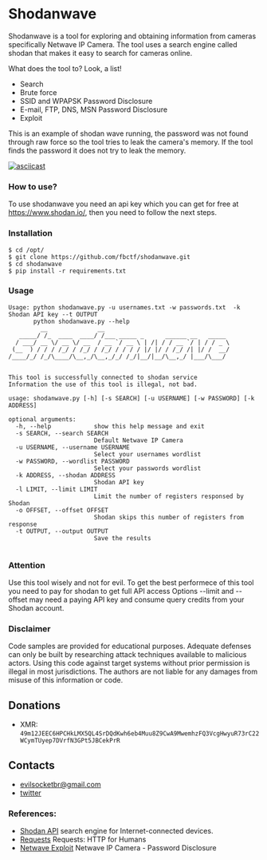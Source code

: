 # Shodanwave 

Shodanwave is a tool for exploring and obtaining information from cameras specifically Netwave IP Camera. The tool uses a search engine called shodan that makes it easy to search for cameras online.

What does the tool to? Look, a list!

 * Search 
 * Brute force
 * SSID and WPAPSK Password Disclosure
 * E-mail, FTP, DNS, MSN Password Disclosure 
 * Exploit
 
This is an example of shodan wave running, the password was not found through raw force so the tool tries to leak the camera's memory. If the tool finds the password it does not try to leak the memory.

[![asciicast](https://asciinema.org/a/G7gVOiReMiv43V8wlMbB4mm9B.png)](https://asciinema.org/a/G7gVOiReMiv43V8wlMbB4mm9B?autoplay=1)

### How to use?
To use shodanwave you need an api key which you can get for free at https://www.shodan.io/, then you need to follow the next steps.

### Installation

```
$ cd /opt/
$ git clone https://github.com/fbctf/shodanwave.git
$ cd shodanwave
$ pip install -r requirements.txt
```
### Usage
```
Usage: python shodanwave.py -u usernames.txt -w passwords.txt  -k Shodan API key --t OUTPUT
       python shodanwave.py --help 
         __              __                                   
   _____/ /_  ____  ____/ /___ _____ _      ______ __   _____ 
  / ___/ __ \/ __ \/ __  / __ `/ __ \ | /| / / __ `/ | / / _ \
 (__  ) / / / /_/ / /_/ / /_/ / / / / |/ |/ / /_/ /| |/ /  __/
/____/_/ /_/\____/\__,_/\__,_/_/ /_/|__/|__/\__,_/ |___/\___/ 
                                                              

This tool is successfully connected to shodan service
Information the use of this tool is illegal, not bad.

usage: shodanwave.py [-h] [-s SEARCH] [-u USERNAME] [-w PASSWORD] [-k ADDRESS]

optional arguments:
  -h, --help            show this help message and exit
  -s SEARCH, --search SEARCH
                        Default Netwave IP Camera
  -u USERNAME, --username USERNAME
                        Select your usernames wordlist
  -w PASSWORD, --wordlist PASSWORD
                        Select your passwords wordlist
  -k ADDRESS, --shodan ADDRESS
                        Shodan API key
  -l LIMIT, --limit LIMIT
                        Limit the number of registers responsed by Shodan
  -o OFFSET, --offset OFFSET
                        Shodan skips this number of registers from response
  -t OUTPUT, --output OUTPUT
                        Save the results


```
### Attention
Use this tool wisely and not for evil. To get the best performece of this tool you need to pay for shodan to get full API access
Options --limit and --offset may need a paying API key and consume query credits from your Shodan account.

### Disclaimer
Code samples are provided for educational purposes. Adequate defenses can only be built by researching attack techniques available to malicious actors. Using this code against target systems without prior permission is illegal in most jurisdictions. The authors are not liable for any damages from misuse of this information or code.


## Donations
* XMR: `49m12JEEC6HPCHkLMX5QL4SrDQdKwh6eb4Muu8Z9CwA9MwemhzFQ3VcgHwyuR73rC22WCymTUyep7DVrfN3GPt5JBCekPrR `

## Contacts
* evilsocketbr@gmail.com
* [twitter](https://www.twitter.com/evilsockett)

### References:

 * [Shodan API](https://www.shodan.io/)  search engine for Internet-connected devices.
 * [Requests](http://docs.python-requests.org/en/master/) Requests: HTTP for Humans
 * [Netwave Exploit](https://www.exploit-db.com/exploits/41236/) Netwave IP Camera - Password Disclosure
